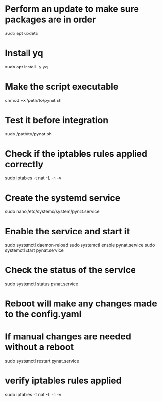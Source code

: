 # Perform an update to make sure packages are in order
sudo apt update

# Install yq
sudo apt install -y yq

# Make the script executable
chmod +x /path/to/pynat.sh

# Test it before integration
sudo /path/to/pynat.sh

# Check if the iptables rules applied correctly
sudo iptables -t nat -L -n -v

# Create the systemd service
sudo nano /etc/systemd/system/pynat.service

# Enable the service and start it
sudo systemctl daemon-reload
sudo systemctl enable pynat.service
sudo systemctl start pynat.service

# Check the status of the service
sudo systemctl status pynat.service


# Reboot will make any changes made to the config.yaml
# If manual changes are needed without a reboot
sudo systemctl restart pynat.service

# verify iptables rules applied
sudo iptables -t nat -L -n -v
